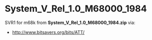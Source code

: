 # System_V_Rel_1.0_M68000_1984

SVR1 for m68k from **System_V_Rel_1.0_M68000_1984.zip** via:

- http://www.bitsavers.org/bits/ATT/
